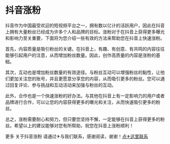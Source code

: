 # 抖音涨粉

抖音作为中国最受欢迎的短视频平台之一，拥有数以亿计的活跃用户，因此在抖音上拥有大量粉丝已经成为许多个人和品牌的目标。涨粉对于在抖音上获得更多曝光和影响力至关重要，下面将为您介绍一些有效的方法来帮助您在抖音上快速涨粉。

首先，内容质量是吸引粉丝的关键。在抖音上，有趣、有创意、有共鸣的内容往往能够引起用户的注意，从而增加粉丝数量。因此，创作高质量的内容是涨粉的基础。

其次，互动也是增加粉丝数量的有效途径。与粉丝互动可以增强粉丝的黏性，让他们更加关注您的账号，并且更愿意分享您的内容，从而吸引更多的粉丝。您可以通过回复评论、参与挑战和互动活动来加强与粉丝的互动。

此外，合作也是一个快速涨粉的好办法。与其他在抖音上有一定影响力的用户或者品牌进行合作，可以让您的内容获得更多的曝光和关注，从而快速吸引更多的粉丝。

总之，涨粉需要耐心和努力，但只要您坚持不懈，一定能够在抖音上获得更多的粉丝。希望以上的建议能够对您有所帮助，祝您在抖音上涨粉顺利！

更多 关于抖音涨粉 请通过✈与我们联系，感谢阅读，谢谢！[点✈这里联系](https://t.me/sjlmbot)